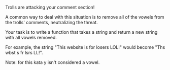 Trolls are attacking your comment section!

A common way to deal with this situation is to remove all of the vowels from the trolls' comments, 
neutralizing the threat.

Your task is to write a function that takes a string and return a new string with all vowels removed.

For example, the string "This website is for losers LOL!" would become "Ths wbst s fr lsrs LL!".

Note: for this kata y isn't considered a vowel.
